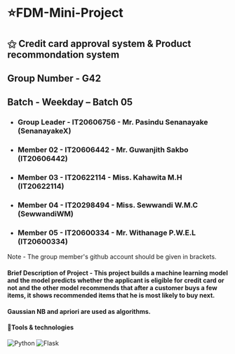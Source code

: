 # ⭐FDM-Mini-Project
## ⚝ Credit card approval system & Product recommondation system
## Group Number - G42
## Batch - Weekday – Batch 05

- ### Group Leader - IT20606756 - Mr. Pasindu Senanayake (SenanayakeX)
- ### Member 02 - IT20606442 - Mr. Guwanjith Sakbo (IT20606442)
- ### Member 03 - IT20622114 - Miss. Kahawita M.H (IT20622114)
- ### Member 04 - IT20298494 - Miss. Sewwandi W.M.C (SewwandiWM)
- ### Member 05 - IT20600334 - Mr. Withanage P.W.E.L (IT20600334)
Note - The group member's github account should be given in brackets.


#### Brief Description of Project - This project builds a machine learning model and the model predicts whether the applicant is eligible for credit card or not and the other model recommends that after a customer buys a few items, it shows recommended items that he is most likely to buy next.
#### Gaussian NB and apriori are used as algorithms.
#### 🔴Tools & technologies
![Python](https://img.shields.io/badge/python-3670A0?style=for-the-badge&logo=python&logoColor=ffdd54)
![Flask](https://img.shields.io/badge/flask-%23000.svg?style=for-the-badge&logo=flask&logoColor=white)
